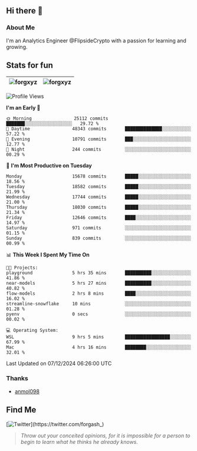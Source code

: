 ## Hi there 👋

### About Me

I'm an Analytics Engineer @FlipsideCrypto with a passion for learning and growing.
  
## Stats for fun

| <img align="center" src="https://github-readme-streak-stats.herokuapp.com/?user=forgxyz&theme=tokyonight" alt="forgxyz" /> | <img align="center" src="https://github-readme-stats.vercel.app/api?username=forgxyz&theme=tokyonight&show_icons=true" alt="forgxyz" /> |
| ------------- |------------- |


<!--START_SECTION:waka-->
![Profile Views](http://img.shields.io/badge/Profile%20Views-0-blue)

**I'm an Early 🐤** 

```text
🌞 Morning                25112 commits       ███████░░░░░░░░░░░░░░░░░░   29.72 % 
🌆 Daytime                48343 commits       ██████████████░░░░░░░░░░░   57.22 % 
🌃 Evening                10791 commits       ███░░░░░░░░░░░░░░░░░░░░░░   12.77 % 
🌙 Night                  244 commits         ░░░░░░░░░░░░░░░░░░░░░░░░░   00.29 % 
```
📅 **I'm Most Productive on Tuesday** 

```text
Monday                   15678 commits       █████░░░░░░░░░░░░░░░░░░░░   18.56 % 
Tuesday                  18582 commits       █████░░░░░░░░░░░░░░░░░░░░   21.99 % 
Wednesday                17744 commits       █████░░░░░░░░░░░░░░░░░░░░   21.00 % 
Thursday                 18030 commits       █████░░░░░░░░░░░░░░░░░░░░   21.34 % 
Friday                   12646 commits       ████░░░░░░░░░░░░░░░░░░░░░   14.97 % 
Saturday                 971 commits         ░░░░░░░░░░░░░░░░░░░░░░░░░   01.15 % 
Sunday                   839 commits         ░░░░░░░░░░░░░░░░░░░░░░░░░   00.99 % 
```


📊 **This Week I Spent My Time On** 

```text
🐱‍💻 Projects: 
playground               5 hrs 35 mins       ██████████░░░░░░░░░░░░░░░   41.86 % 
near-models              5 hrs 27 mins       ██████████░░░░░░░░░░░░░░░   40.82 % 
flow-models              2 hrs 8 mins        ████░░░░░░░░░░░░░░░░░░░░░   16.02 % 
streamline-snowflake     10 mins             ░░░░░░░░░░░░░░░░░░░░░░░░░   01.28 % 
pyenv                    0 secs              ░░░░░░░░░░░░░░░░░░░░░░░░░   00.02 % 

💻 Operating System: 
WSL                      9 hrs 5 mins        █████████████████░░░░░░░░   67.99 % 
Mac                      4 hrs 16 mins       ████████░░░░░░░░░░░░░░░░░   32.01 % 
```


 Last Updated on 07/12/2024 06:26:00 UTC
<!--END_SECTION:waka-->

### Thanks
 - [anmol098](https://github.com/anmol098/waka-readme-stats/)
  
## Find Me
[![Twitter](https://img.shields.io/twitter/url/https/twitter.com/forgash_.svg?style=social&label=Follow%20%40forgash_)](https://twitter.com/forgash_)


> *Throw out your conceited opinions, for it is impossible for a person to begin to learn what he thinks he already knows.* 
